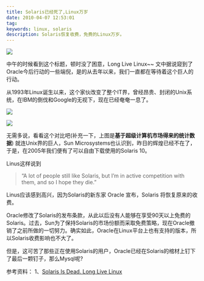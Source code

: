 ```yaml
---
title: Solaris已经死了,Linux万岁
date: 2010-04-07 12:53:01
tag: 
keywords: linux, solaris
description: Solaris恢复收费，免费的Linux万岁。
---
```


![](/20100407-solaris-linux/0074_thumb.png)

中午的时候看到这个标题，顿时没了困意，Long Live Linux~~
文中据说窥到了Oracle今后行动的一些端倪，是的从去年以来，我们一直都在等待着这个巨人的行动。

从1993年Linux诞生以来，这个家伙改变了整个IT界，曾经昂贵、封闭的Unix系统，在IBM的倒伐和Google的无视下，现在已经奄奄一息了。

![](/20100407-solaris-linux/image_thumb.png)

![](/20100407-solaris-linux/image_thumb_1.png)

无需多说，看看这个对比吧(补充一下，上图是**基于超级计算机市场得来的统计数据**)
就连Unix界的巨人，Sun Microsystems也认识到，昨日的辉煌已经不在了，于是，在2005年我们便有了可以自由下载使用的Solaris 10。

Linus这样说到

> “A lot of people still like Solaris, but I’m in active competition with them, and so I hope they die.”

Linus应该感到高兴，因为Solaris的新东家 Oracle 宣布，Solaris 将恢复原来的收费。

Oracle修改了Solaris的发布条款，从此以后没有人能够在享受90天以上免费的Solaris。过去，Sun为了保持Solaris的市场份额而采取免费策略，现在Oracle撤销了之前所做的一切努力。确实如此，Oracle在Linux平台上也有支持的版本，所以Solaris收费影响也不大了。

但是，这可苦了那些正在使用Solaris的用户，Oracle已经在Solaris的棺材上钉下了最后一颗钉子，那么Mysql呢?

参考资料：
1、[Solaris Is Dead. Long Live Linux](http://www.linux-mag.com/cache/7749/1.html)












